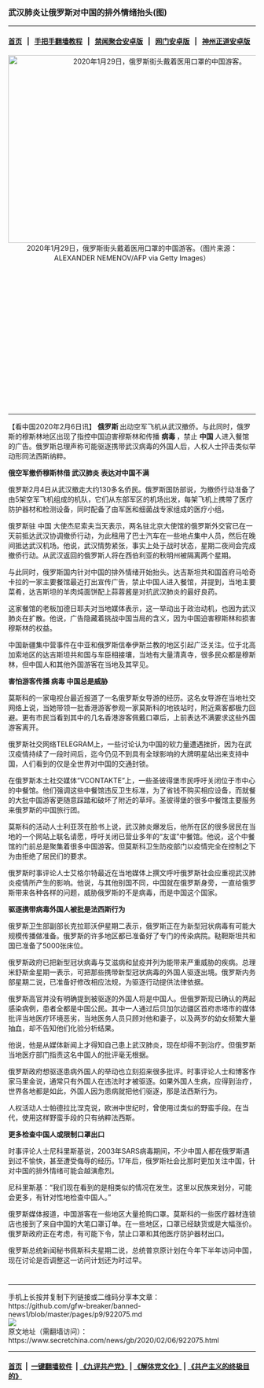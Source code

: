### 武汉肺炎让俄罗斯对中国的排外情绪抬头(图)
------------------------

#### [首页](https://github.com/gfw-breaker/banned-news1/blob/master/README.md) &nbsp;&nbsp;|&nbsp;&nbsp; [手把手翻墙教程](https://github.com/gfw-breaker/guides/wiki) &nbsp;&nbsp;|&nbsp;&nbsp; [禁闻聚合安卓版](https://github.com/gfw-breaker/bn-android) &nbsp;&nbsp;|&nbsp;&nbsp; [网门安卓版](https://github.com/oGate2/oGate) &nbsp;&nbsp;|&nbsp;&nbsp; [神州正道安卓版](https://github.com/SzzdOgate/update) 



<div class="article_right" style="fone-color:#000">
 <p style="text-align: center;">
  <img alt="2020年1月29日，俄罗斯街头戴着医用口罩的中国游客。" src="https://img3.secretchina.com/pic/2020/2-6/p2620861a877741464-ss.jpg" style="height:382px; width:600px"/>
  <br>
   2020年1月29日，俄罗斯街头戴着医用口罩的中国游客。（图片来源：ALEXANDER NEMENOV/AFP via Getty Images）
   <span id="hideid" name="hideid" style="color:red;display:none;">
    <span href="https://www.secretchina.com">
    </span>
   </span>
  </br>
 </p>
 <div id="txt-mid1-t21-2017">
  <ins class="adsbygoogle" data-ad-client="ca-pub-1276641434651360" data-ad-slot="2451032099" style="display:inline-block;width:336px;height:280px">
  </ins>
  

---


  </div>
 </div>
 <p>
  【看中国2020年2月6日讯】
  <strong>
   <span href="https://www.secretchina.com/news/gb/tag/俄罗斯" target="_blank">
    俄罗斯
   </span>
  </strong>
  出动空军飞机从武汉撤侨。与此同时，俄罗斯的穆斯林地区出现了指控中国迫害穆斯林和传播
  <strong>
   病毒
  </strong>
  ，禁止
  <strong>
   中国
  </strong>
  人进入餐馆的广告。俄罗斯总理声称可能驱逐携带武汉病毒的外国人后，人权人士抨击类似举动形同法西斯纳粹。
  <span id="hideid" name="hideid" style="color:red;display:none;">
   <span href="https://www.secretchina.com">
   </span>
  </span>
 </p>
 <p>
  <strong>
   俄空军撤侨穆斯林借
   <span href="https://www.secretchina.com/news/gb/tag/武汉肺炎" target="_blank">
    武汉肺炎
   </span>
   表达对中国不满
  </strong>
 </p>
 <p>
  俄罗斯2月4日从武汉撤走大约130多名侨民。俄罗斯国防部说，为撤侨行动准备了由5架空军飞机组成的机队，它们从东部军区的机场出发，每架飞机上携带了医疗防护器材和检测设备，同时配备了由军医和细菌战专家组成的医疗小组。
 </p>
 <p>
  俄罗斯驻
  <span href="https://www.secretchina.com/news/gb/tag/中国" target="_blank">
   中国
  </span>
  大使杰尼索夫当天表示，两名驻北京大使馆的俄罗斯外交官已在一天前抵达武汉协调撤侨行动，为此租用了巴士汽车在一些地点集中人员，然后在晚间抵达武汉机场。他说，武汉情势紧张，事实上处于战时状态，星期二夜间会完成撤侨行动。从武汉返回的俄罗斯人将在西伯利亚的秋明州被隔离两个星期。
 </p>
 <p>
  与此同时，俄罗斯国内针对中国的排外情绪开始抬头。达吉斯坦共和国首府马哈奇卡拉的一家主要餐馆最近打出宣传广告，禁止中国人进入餐馆，并提到，当地主要菜肴，达吉斯坦的羊肉炖面饼配上蒜蓉酱是对抗武汉肺炎的最好良药。
 </p>
 <p>
  这家餐馆的老板加德日耶夫对当地媒体表示，这一举动出于政治动机，也因为武汉肺炎在扩散。他说，广告隐藏着挑战中国当局的含义，因为中国迫害穆斯林和损害穆斯林的权益。
 </p>
 <p>
  中国新疆集中营事件在中亚和俄罗斯信奉伊斯兰教的地区引起广泛关注。位于北高加索地区的达吉斯坦共和国与车臣相接壤，当地有大量清真寺，很多民众都是穆斯林，但中国人和其他外国游客在当地及其罕见。
 </p>
 <p>
  <strong>
   害怕游客传播
   <span href="https://www.secretchina.com/news/gb/tag/病毒" target="_blank">
    病毒
   </span>
   中国总是威胁
  </strong>
 </p>
 <p>
  莫斯科的一家电视台最近报道了一名俄罗斯女导游的经历。这名女导游在当地社交网络上说，当她带领一批香港游客参观一家莫斯科的地铁站时，附近乘客都极力回避。更有市民当看到其中的几名香港游客佩戴口罩后，上前表达不满要求这些外国游客离开。
 </p>
 <p>
  俄罗斯社交网络TELEGRAM上，一些讨论认为中国的软力量遭遇挫折，因为在武汉疫情持续了一段时间后，迄今仍见不到具有全球影响的大牌明星站出来支持中国，人们看到的仅是全世界对中国的交通封锁。
 </p>
 <p>
  在俄罗斯本土社交媒体“VCONTAKTE”上，一些圣彼得堡市民呼吁关闭位于市中心的中餐馆。他们强调这些中餐馆违反卫生标准，为了省钱不购买相应设备，而就餐的大批中国游客更随意踩踏和破坏了附近的草坪。圣彼得堡的很多中餐馆主要服务来俄罗斯的中国旅行团。
 </p>
 <p>
  莫斯科的活动人士利亚茨在脸书上说，武汉肺炎爆发后，他所在区的很多居民在当地的一个网站上联名请愿，呼吁关闭已营业多年的“友谊”中餐馆。他说，这个中餐馆的门前总是聚集着很多中国游客。但莫斯科卫生防疫部门以疫情完全在控制之下为由拒绝了居民们的要求。
 </p>
 <p>
  俄罗斯时事评论人士艾格尔特最近在当地媒体上撰文呼吁俄罗斯社会应重视武汉肺炎疫情所产生的影响。他说，与其他别国不同，中国就在俄罗斯身旁，一直给俄罗斯带来各种各样的问题，威胁俄罗斯的不是病毒，而是中国这个国家。
 </p>
 <center>
  <div style="max-width: 632px;height:180px; display: none; text-align: center; margin: 0 auto; overflow: hidden;overflow-x: hidden;">
   <div id="taboola-midarticle-thumbnails" style="max-width: 632px;height:180px;overflow: hidden;overflow-x: hidden;">
   </div>
  </div>
  <div>
   <ins class="adsbygoogle" data-ad-client="ca-pub-1276641434651360" data-ad-format="fluid" data-ad-layout="in-article" data-ad-slot="5164544770" style="display:block; text-align:center;">
   </ins>
  </div>
 </center>
 <p>
  <strong>
   驱逐携带病毒外国人被批是法西斯行为
  </strong>
 </p>
 <p>
  俄罗斯卫生部副部长克拉耶沃伊星期二表示，俄罗斯正在为新型冠状病毒有可能大规模传播做准备。俄罗斯的许多地区都已准备好了专门的传染病院。鞑靼斯坦共和国已准备了5000张床位。
 </p>
 <p>
  俄罗斯政府已把新型冠状病毒与艾滋病和鼠疫并列为能带来严重威胁的疾病。总理米舒斯金星期一表示，可把那些携带新型冠状病毒的外国人驱逐出境。俄罗斯内务部星期二说，已准备好修改相应法规，为驱逐行动提供法律依据。
 </p>
 <p>
  俄罗斯高官并没有明确提到被驱逐的外国人将是中国人。但俄罗斯现已确认的两起感染病例，患者全都是中国公民。其中一人通过后贝加尔边疆区首府赤塔市的媒体批评当地医疗环境恶劣，当地医务人员只顾对他和妻子，以及两岁的幼女频繁大量抽血，却不告知他们化验分析结果。
 </p>
 <center>
  <ins class="adsbygoogle" data-ad-client="ca-pub-1276641434651360" data-ad-format="fluid" data-ad-layout="in-article" data-ad-slot="3646767294" style="display:block; text-align:center;">
  </ins>
 </center>
 <p>
  他说，他是从媒体新闻上才得知自己患上武汉肺炎，现在却得不到治疗。但俄罗斯当地医疗部门指责这名中国人的批评毫无根据。
 </p>
 <p>
  俄罗斯政府想驱逐患病外国人的举动也立刻招来很多批评。时事评论人士和博客作家马里金说，通常只有外国人在违法时才被驱逐。如果外国人生病，应得到治疗，世界各地都是如此，外国人因为患病就把他们驱逐，那是法西斯行为。
 </p>
 <p>
  人权活动人士帕德拉比涅克说，欧洲中世纪时，曾使用过类似的野蛮手段。在当代，使用这样野蛮手段的只有纳粹法西斯。
 </p>
 <p>
  <strong>
   更多检查中国人或限制口罩出口
  </strong>
 </p>
 <p>
  时事评论人士尼科里斯基说，2003年SARS病毒期间，不少中国人都在俄罗斯遇到过不愉快，甚至遭受侮辱的经历。17年后，俄罗斯社会比那时更加关注中国，针对中国的排外情绪可能会越演愈烈。
 </p>
 <p>
  尼科里斯基：“我们现在看到的是相类似的情况在发生。这里以民族来划分，可能会更多，有针对性地检查中国人。”
 </p>
 <p>
  俄罗斯媒体报道，中国游客在一些地区大量抢购口罩。莫斯科的一些医疗器材连锁店也接到了来自中国的大笔口罩订单。在一些地区，口罩已经缺货或是大幅涨价。俄罗斯政府正在考虑，有可能下令，禁止口罩和其他医疗防护器材出口。
 </p>
 <p>
  俄罗斯总统新闻秘书佩斯科夫星期二说，总统普京原计划在今年下半年访问中国，现在讨论是否调整这一访问计划还为时过早。
  <center>
   <div>
    <div id="txt-mid2-t22-2017" style="display: block;  max-height: 351px;  overflow: hidden;">
     <div id="SC-21xxx">
     </div>
     <ins class="adsbygoogle" data-ad-client="ca-pub-1276641434651360" data-ad-format="auto" data-ad-slot="4301710469" data-full-width-responsive="true" style="display:block">
     </ins>
    </div>
   </div>
  </center>
  <div style="padding-top:12px;">
  </div>
 </p>
</div>

<hr/>
手机上长按并复制下列链接或二维码分享本文章：<br/>
https://github.com/gfw-breaker/banned-news1/blob/master/pages/p9/922075.md <br/>
<a href='https://github.com/gfw-breaker/banned-news1/blob/master/pages/p9/922075.md'><img src='https://github.com/gfw-breaker/banned-news1/blob/master/pages/p9/922075.md.png'/></a> <br/>
原文地址（需翻墙访问）：https://www.secretchina.com/news/gb/2020/02/06/922075.html


------------------------
#### [首页](https://github.com/gfw-breaker/banned-news1/blob/master/README.md) &nbsp;|&nbsp; [一键翻墙软件](https://github.com/gfw-breaker/nogfw/blob/master/README.md) &nbsp;| [《九评共产党》](https://github.com/gfw-breaker/9ping.md/blob/master/README.md#九评之一评共产党是什么) | [《解体党文化》](https://github.com/gfw-breaker/jtdwh.md/blob/master/README.md) | [《共产主义的终极目的》](https://github.com/gfw-breaker/gczydzjmd.md/blob/master/README.md)


<img src='http://gfw-breaker.win/banned-news/pages/p9/922075.md' width='0px' height='0px'/>
